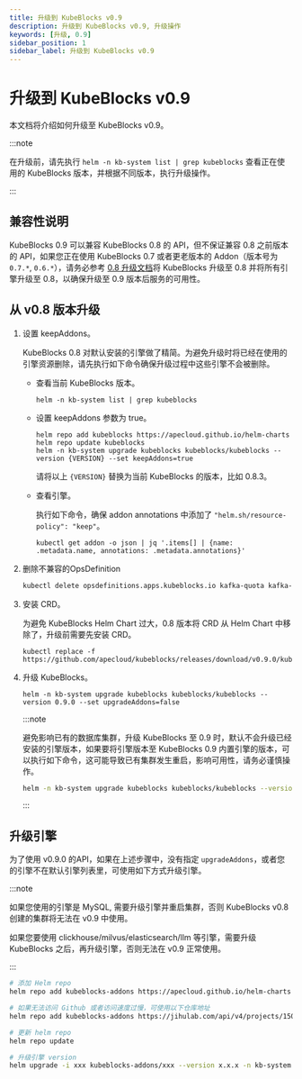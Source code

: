 ```yaml
---
title: 升级到 KubeBlocks v0.9
description: 升级到 KubeBlocks v0.9, 升级操作
keywords: [升级, 0.9]
sidebar_position: 1
sidebar_label: 升级到 KubeBlocks v0.9
---
```


# 升级到 KubeBlocks v0.9

本文档将介绍如何升级至 KubeBlocks v0.9。

:::note

在升级前，请先执行 `helm -n kb-system list | grep kubeblocks` 查看正在使用的 KubeBlocks 版本，并根据不同版本，执行升级操作。

:::

## 兼容性说明

KubeBlocks 0.9 可以兼容 KubeBlocks 0.8 的 API，但不保证兼容 0.8 之前版本的 API，如果您正在使用 KubeBlocks 0.7 或者更老版本的 Addon（版本号为 `0.7.*`, `0.6.*`），请务必参考 [0.8 升级文档](./upgrade-kubeblocks-to-0.8.md)将 KubeBlocks 升级至 0.8 并将所有引擎升级至 0.8，以确保升级至 0.9 版本后服务的可用性。

## 从 v0.8 版本升级

1. 设置 keepAddons。

    KubeBlocks 0.8 对默认安装的引擎做了精简。为避免升级时将已经在使用的引擎资源删除，请先执行如下命令确保升级过程中这些引擎不会被删除。

    - 查看当前 KubeBlocks 版本。

         ```shell
         helm -n kb-system list | grep kubeblocks
         ```

    - 设置 keepAddons 参数为 true。

         ```shell
         helm repo add kubeblocks https://apecloud.github.io/helm-charts
         helm repo update kubeblocks
         helm -n kb-system upgrade kubeblocks kubeblocks/kubeblocks --version {VERSION} --set keepAddons=true
         ```

         请将以上 `{VERSION}` 替换为当前 KubeBlocks 的版本，比如 0.8.3。

    - 查看引擎。

         执行如下命令，确保 addon annotations 中添加了 `"helm.sh/resource-policy": "keep"`。

         ```shell
         kubectl get addon -o json | jq '.items[] | {name: .metadata.name, annotations: .metadata.annotations}'
         ```

2. 删除不兼容的OpsDefinition

   ```bash
   kubectl delete opsdefinitions.apps.kubeblocks.io kafka-quota kafka-topic kafka-user-acl switchover
   ```

3. 安装 CRD。

   为避免 KubeBlocks Helm Chart 过大，0.8 版本将 CRD 从 Helm Chart 中移除了，升级前需要先安装 CRD。

    ```shell
    kubectl replace -f https://github.com/apecloud/kubeblocks/releases/download/v0.9.0/kubeblocks_crds.yaml
    ```

4. 升级 KubeBlocks。

    ```shell
    helm -n kb-system upgrade kubeblocks kubeblocks/kubeblocks --version 0.9.0 --set upgradeAddons=false
    ```

    :::note

    避免影响已有的数据库集群，升级 KubeBlocks 至 0.9 时，默认不会升级已经安装的引擎版本，如果要将引擎版本至 KubeBlocks 0.9 内置引擎的版本，可以执行如下命令，这可能导致已有集群发生重启，影响可用性，请务必谨慎操作。

    ```bash
    helm -n kb-system upgrade kubeblocks kubeblocks/kubeblocks --version 0.9.0 --set upgradeAddons=true
    ```

    :::

## 升级引擎

为了使用 v0.9.0 的API，如果在上述步骤中，没有指定 `upgradeAddons`，或者您的引擎不在默认引擎列表里，可使用如下方式升级引擎。

:::note

如果您使用的引擎是 MySQL, 需要升级引擎并重启集群，否则 KubeBlocks v0.8 创建的集群将无法在 v0.9 中使用。

如果您要使用 clickhouse/milvus/elasticsearch/llm 等引擎，需要升级 KubeBlocks 之后，再升级引擎，否则无法在 v0.9 正常使用。

:::

```bash
# 添加 Helm repo 
helm repo add kubeblocks-addons https://apecloud.github.io/helm-charts

# 如果无法访问 Github 或者访问速度过慢，可使用以下仓库地址
helm repo add kubeblocks-addons https://jihulab.com/api/v4/projects/150246/packages/helm/stable

# 更新 helm repo
helm repo update

# 升级引擎 version
helm upgrade -i xxx kubeblocks-addons/xxx --version x.x.x -n kb-system  
```
